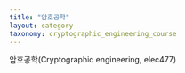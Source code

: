 ```yaml
---
title: "암호공학"
layout: category
taxonomy: cryptographic_engineering_course
---
```

암호공학(Cryptographic engineering, elec477)